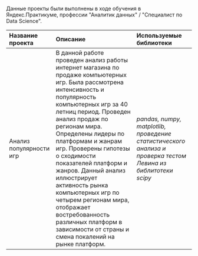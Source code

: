 Данные проекты были выполнены в ходе обучения в Яндекс.Практикуме, профессии "Аналитик данных" / "Специалист по Data Science".

<table>
<thead>
<tr>
<th align="left">Название проекта</th>
<th align="left">Описание</th>
<th align="left">Используемые библиотеки</th>
</tr>
</thead>
<tbody>
<tr>
<td align="left">Анализ популярности игр</td>
<td align="left">В данной работе проведен анализ работы интернет магазина по продаже компьютерных игр.
Была рассмотрена интенсивность и популярность компьютерных игр за 40 летниц период. Проведен анализ продаж по регионам мира.
Определены лидеры по платформам и жанрам игр.
Проверены гипотезы о сходимости показателей платформ и жанров.
Данный анализ иллюстрирует активность рынка компьютерных игр по четырем регионам мира, отображает востребованность различных платформ в зависимости от страны и смена покалений на рынке платформ.</td>
<td align="left"><em> pandas, numpy, matplotlib, проведение статистического анализа и проверка тестом Левина из библитотеки scipy
  </em></td>
</tr>
</tbody>
</table>
